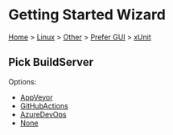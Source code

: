 # Getting Started Wizard

[Home](/docs/wiz/readme.md) > [Linux](Linux.md) > [Other](Linux_Other.md) > [Prefer GUI](Linux_Other_Gui.md) > [xUnit](Linux_Other_Gui_xUnit.md)

## Pick BuildServer

Options:
 * [AppVeyor](Linux_Other_Gui_xUnit_AppVeyor.md)
 * [GitHubActions](Linux_Other_Gui_xUnit_GitHubActions.md)
 * [AzureDevOps](Linux_Other_Gui_xUnit_AzureDevOps.md)
 * [None](Linux_Other_Gui_xUnit_None.md)
